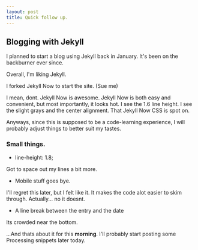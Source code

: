 ```yaml
---
layout: post
title: Quick follow up.
---
```


## Blogging with Jekyll
I planned to start a blog using Jekyll back in January. It's been on the backburner ever since.

Overall, I'm liking Jekyll. 

I forked Jekyll Now to start the site. (Sue me)

I mean, dont. Jekyll Now is awesome. Jekyll Now is both easy and convenient, but most importantly, it looks hot. I see the 1.6 line height. I see the slight grays and the center alignment. That Jekyll Now CSS is spot on.

Anyways, since this is supposed to be a code-learning experience, I will probably adjust things to better suit my tastes.</br>

### Small things.

  * line-height: 1.8;

Got to space out my lines a bit more.

  * Mobile stuff goes bye.

I'll regret this later, but I felt like it. It makes the code alot easier to skim through. Actually... no it doesnt.

  * A line break between the entry and the date

Its crowded near the bottom.

...And thats about it for this **morning**. I'll probably start posting some Processing snippets later today.





